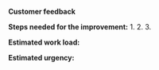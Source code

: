 **Customer feedback**

**Steps needed for the improvement:**
1.
2.
3.

**Estimated work load:**

**Estimated urgency:**
